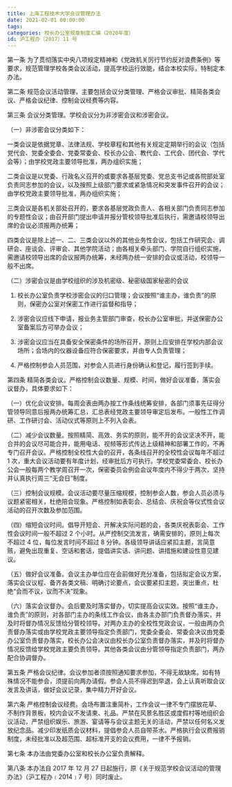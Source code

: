 ```yaml
---
title: 上海工程技术大学会议管理办法
date: 2021-02-01 00:00:00
tags: 
categories: 校长办公室规章制度汇编（2020年度）
id: 沪工程办〔2017〕11 号
---
```


第一条 为了贯彻落实中央八项规定精神和《党政机关厉行节约反对浪费条例》等要求，规范管理学校各类会议活动，提高学校运行效能，结合本校实际，特制定本办法。

第二条 规范会议活动管理，主要包括会议分类管理、严格会议审批、精简各类会议、严格会议纪律、控制会议经费等内容。

第三条 会议分类管理。学校会议分为非涉密会议和涉密会议。

（一）非涉密会议分类如下：

一类会议是依据党章、法律法规、学校章程和其他有关规定定期举行的会议（包括党代会、党委全委会、党委常委会、校长办公会、教代会、工代会、团代会、学代会等）；由学校党政主要领导批准，两办组织实施；

二类会议是以党委、行政名义召开的或要求各基层党委、党总支书记或各院部处室负责同志参加的会议，以及按照上级部门要求或紧急情况和突发事件召开的会议；由学校党政主要领导批准，两办组织实施；

三类会议是各机关部处召开的，要求各基层党政负责人、各相关部门负责同志参加的专题性会议；由召开部门提出申请并报分管校领导批准后执行，需邀请校领导出席的会议必须报两办统筹；

四类会议是除上述一、二、三类会议以外的其他业务性会议，包括工作研究会、调研会、座谈会、评审会、其他学院活动；由各相关牵头部门、学院自行组织实施，需邀请校领导出席的会议报两办统筹，未经两办统一安排的会议或活动，校领导一般不出席。

（二）涉密会议是由学校组织的涉及机密级、秘密级国家秘密的会议

1. 校长办公室负责学校涉密会议的归口管理；会议按照“谁主办，谁负责”的原则，保密办公室对保密工作进行监督和指导；

2. 涉密会议应线下申请，报业务主管部门审查，校长办公室审批，并送保密办公室备案后方可举办会议；

3. 涉密会议应当在具备安全保密条件的场所召开，原则上应安排在学校内部会议场所；会场内的仪器设备应符合保密要求，并由专人负责管理；

4. 严格控制参会人员范围，对参会人员进行身份确认和登记，履行签到手续。

第四条 精简各类会议。严格控制会议数量、规模、时间，做好会议准备，落实会议督办，具体要求如下：

（一）优化会议安排。每周会表由两办按工作条线统筹安排，各部门须事先征得分管领导同意后报两办统筹汇总，汇总表经党政主要领导审定后发布。一般性工作调研、工作研讨会、活动仪式等原则上不列入会表。

（二）减少会议数量。按照精简、高效、务实的原则，能不开的会议坚决不开，能合并的会议尽可能合并，能用电话、视频等形式传达上级精神和部署工作的，不再专门召开会议。严格控制全校性大会的召开，各条线召开的全校性会议每年不超过 1 次，重大会议活动要有年度计划，经审批后方可执行。学校党委常委会、校长办公会一般每两个教学周召开一次，保密委员会例会会议年度内不得少于两次，坚持并认真执行周三“无会日”制度。

（三）控制会议规模。会议活动要尽量压缩规模，控制参会人数，参会人员必须与议题紧密相关，杜绝陪会现象。严格控制如表彰会、总结会、庆祝会等仪式性会议活动的召开次数及参加范围。

（四）缩短会议时间。倡导开短会、开解决实际问题的会，各类庆祝表彰会、工作性会议时间一般不超过 2 个小时。从严控制交流发言，确需安排的，原则上每次不超过 4 位，每位发言时间不超过 8 分钟。各级领导讲话应紧扣主题，言简意赅，避免出现重复、空话和套话，提倡讲实话、讲问题、讲措施和建设性意见建议。

（五）做好会议准备。会议主办单位应在会前做好充分准备，包括拟定会议方案，落实会议议程、备齐各类文稿、明确讨论要点，会议要紧扣主题，突出重点，杜绝“会而不议，议而不决”现象。

（六）落实会议督办。会后要及时落实督办，切实提高会议实效。按照“谁主办，谁负责”的原则，对各部门主办的条线工作会议，由各主办部门负责督办落实，并及时将督办情况反馈给分管校领导。对两办主办的全校性党政会议，一般由两办负责督办落实或由学校党政主要领导指定负责部门，党委全委会、常委会决议由党委办公室负责督办落实，校长办公会决议由校长办公室负责督办落实，并及时将督办情况反馈给学校党政主要负责领导。其他各类会议由分管领导指定负责部门，两办配合协调督办。

第五条 严格会议纪律。会议参加者须按照通知要求参加，不得无故缺席。如有特殊情况不能参会，须提前向两办请假。参会人员不得迟到早退，会上认真听取会议发言及讲话，做好会议记录，集中精力开好会议。

第六条 严格控制会议经费。会场布置注重简朴，工作会议一律不专门摆放花草、不制作背景板，校内会议不发请柬、礼品。严禁在风景名胜区或度假村等地组织会议活动，严禁组织娱乐、旅游、宴请等与会议主题无关的活动，严禁以任何名义发放纪念品。减少印发纸质会议材料，提倡参会人员自带茶水。严格执行会议费报销制度，未经批准以及超范围、超标准开支的会议费用，一律不予报销。

第七条 本办法由党委办公室和校长办公室负责解释。

第八条 本办法自 2017 年 12 月 27 日起施行，原《关于规范学校会议活动的管理办法》（沪工程办﹝2014﹞7 号）同时废止。
